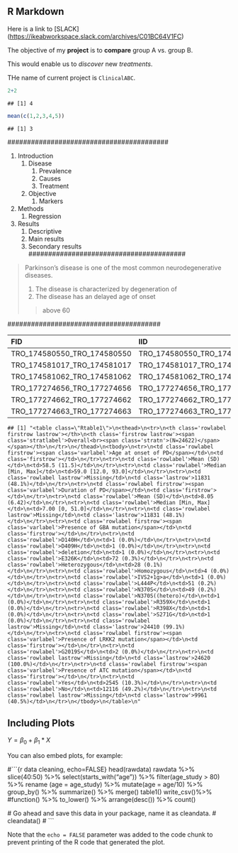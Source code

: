 R Markdown
----------

Here is a link to \[SLACK\]
(<a href="https://ikeabworkspace.slack.com/archives/C01BC64V1FC" class="uri">https://ikeabworkspace.slack.com/archives/C01BC64V1FC</a>)

The objective of my **project** is to **compare** group A vs. group B.

This would enable us to *discover* new *treatments*.

THe name of current project is `ClinicalABC`.

``` r
2+2
```

    ## [1] 4

``` r
mean(c(1,2,3,4,5))
```

    ## [1] 3

######################################### 

1.  Introduction
    1.  Disease
        1.  Prevalence
        2.  Causes
        3.  Treatment
    2.  Objective
        1.  Markers
2.  Methods
    1.  Regression
3.  Results
    1.  Descriptive
    2.  Main results
    3.  Secondary results
        \#\#\#\#\#\#\#\#\#\#\#\#\#\#\#\#\#\#\#\#\#\#\#\#\#\#\#\#\#\#\#\#\#\#\#\#\#\#\#\#

> Parkinson’s disease is one of the most common neurodegenerative
> diseases.
>
> 1.  The disease is characterized by degeneration of
> 2.  The disease has an delayed age of onset
>
> > above 60

####################################### 

| FID                            | IID                            |  nstudy| study\_recoded |  age\_study|  age\_onset|  age\_diag|  pd\_duration|  atc\_fam|  ethnicity|  GBA| GBA\_mutation |  LRKK2| LRKK2\_mutation |  atc\_fam\_mutation|
|:-------------------------------|:-------------------------------|-------:|:---------------|-----------:|-----------:|----------:|-------------:|---------:|----------:|----:|:--------------|------:|:----------------|-------------------:|
| TRO\_174580550\_TRO\_174580550 | TRO\_174580550\_TRO\_174580550 |       1| aasly          |          77|          59|         NA|            18|        NA|          1|    0| NA            |      0| NA              |                  NA|
| TRO\_174581017\_TRO\_174581017 | TRO\_174581017\_TRO\_174581017 |       1| aasly          |          NA|          NA|         NA|            NA|         0|         NA|    0| NA            |      0| NA              |                   0|
| TRO\_174581062\_TRO\_174581062 | TRO\_174581062\_TRO\_174581062 |       1| aasly          |          NA|          NA|         NA|            NA|         0|         NA|    0| NA            |      0| NA              |                   0|
| TRO\_177274656\_TRO\_177274656 | TRO\_177274656\_TRO\_177274656 |       1| aasly          |          NA|          NA|         NA|            NA|         0|         NA|    0| NA            |      0| NA              |                   0|
| TRO\_177274662\_TRO\_177274662 | TRO\_177274662\_TRO\_177274662 |       1| aasly          |          NA|          NA|         NA|            NA|         0|         NA|    0| NA            |      0| NA              |                   0|
| TRO\_177274663\_TRO\_177274663 | TRO\_177274663\_TRO\_177274663 |       1| aasly          |          NA|          NA|         NA|            NA|         0|         NA|    0| NA            |      0| NA              |                   0|

    ## [1] "<table class=\"Rtable1\">\n<thead>\n<tr>\n<th class='rowlabel firstrow lastrow'></th>\n<th class='firstrow lastrow'><span class='stratlabel'>Overall<br><span class='stratn'>(N=24622)</span></span></th>\n</tr>\n</thead>\n<tbody>\n<tr>\n<td class='rowlabel firstrow'><span class='varlabel'>Age at onset of PD</span></td>\n<td class='firstrow'></td>\n</tr>\n<tr>\n<td class='rowlabel'>Mean (SD)</td>\n<td>58.5 (11.5)</td>\n</tr>\n<tr>\n<td class='rowlabel'>Median [Min, Max]</td>\n<td>59.0 [12.0, 93.0]</td>\n</tr>\n<tr>\n<td class='rowlabel lastrow'>Missing</td>\n<td class='lastrow'>11831 (48.1%)</td>\n</tr>\n<tr>\n<td class='rowlabel firstrow'><span class='varlabel'>Duration of PD</span></td>\n<td class='firstrow'></td>\n</tr>\n<tr>\n<td class='rowlabel'>Mean (SD)</td>\n<td>8.05 (6.42)</td>\n</tr>\n<tr>\n<td class='rowlabel'>Median [Min, Max]</td>\n<td>7.00 [0, 51.0]</td>\n</tr>\n<tr>\n<td class='rowlabel lastrow'>Missing</td>\n<td class='lastrow'>11831 (48.1%)</td>\n</tr>\n<tr>\n<td class='rowlabel firstrow'><span class='varlabel'>Presence of GBA mutation</span></td>\n<td class='firstrow'></td>\n</tr>\n<tr>\n<td class='rowlabel'>D140H</td>\n<td>1 (0.0%)</td>\n</tr>\n<tr>\n<td class='rowlabel'>D409H</td>\n<td>1 (0.0%)</td>\n</tr>\n<tr>\n<td class='rowlabel'>deletion</td>\n<td>1 (0.0%)</td>\n</tr>\n<tr>\n<td class='rowlabel'>E326K</td>\n<td>72 (0.3%)</td>\n</tr>\n<tr>\n<td class='rowlabel'>Heterozygous</td>\n<td>28 (0.1%)</td>\n</tr>\n<tr>\n<td class='rowlabel'>Homozygous</td>\n<td>4 (0.0%)</td>\n</tr>\n<tr>\n<td class='rowlabel'>IVS2+1g>a</td>\n<td>1 (0.0%)</td>\n</tr>\n<tr>\n<td class='rowlabel'>L444P</td>\n<td>51 (0.2%)</td>\n</tr>\n<tr>\n<td class='rowlabel'>N370S</td>\n<td>49 (0.2%)</td>\n</tr>\n<tr>\n<td class='rowlabel'>N370S((hetero)</td>\n<td>1 (0.0%)</td>\n</tr>\n<tr>\n<td class='rowlabel'>R359X</td>\n<td>1 (0.0%)</td>\n</tr>\n<tr>\n<td class='rowlabel'>R398X</td>\n<td>1 (0.0%)</td>\n</tr>\n<tr>\n<td class='rowlabel'>S271G</td>\n<td>1 (0.0%)</td>\n</tr>\n<tr>\n<td class='rowlabel lastrow'>Missing</td>\n<td class='lastrow'>24410 (99.1%)</td>\n</tr>\n<tr>\n<td class='rowlabel firstrow'><span class='varlabel'>Presence of LRKK2 mutation</span></td>\n<td class='firstrow'></td>\n</tr>\n<tr>\n<td class='rowlabel'>G2019S</td>\n<td>2 (0.0%)</td>\n</tr>\n<tr>\n<td class='rowlabel lastrow'>Missing</td>\n<td class='lastrow'>24620 (100.0%)</td>\n</tr>\n<tr>\n<td class='rowlabel firstrow'><span class='varlabel'>Presence of ATC mutation</span></td>\n<td class='firstrow'></td>\n</tr>\n<tr>\n<td class='rowlabel'>Yes</td>\n<td>2545 (10.3%)</td>\n</tr>\n<tr>\n<td class='rowlabel'>No</td>\n<td>12116 (49.2%)</td>\n</tr>\n<tr>\n<td class='rowlabel lastrow'>Missing</td>\n<td class='lastrow'>9961 (40.5%)</td>\n</tr>\n</tbody>\n</table>\n"

Including Plots
---------------

*Y* = *β*<sub>0</sub> + *β*<sub>1</sub> \* *X*

You can also embed plots, for example:

\#\`\`\`{r data cleaning, echo=FALSE} head(rawdata) rawdata %\>%
slice(40:50) %\>% select(starts\_with(“age”)) %\>% filter(age\_study \>
80) %\>% rename (age = age\_study) %\>% mutate(age = age/10) %\>%
group\_by() %\>% summarize() %\>% merge() table1() write\_csv()%\>%
\#function() %\>% to\_lower() %\>% arrange(desc()) %\>% count()

\# Go ahead and save this data in your package, name it as cleandata. \#
cleandata() \# \`\`\`

Note that the `echo = FALSE` parameter was added to the code chunk to
prevent printing of the R code that generated the plot.
